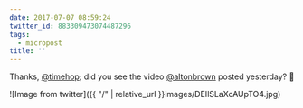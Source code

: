 ```yaml
---
date: 2017-07-07 08:59:24
twitter_id: 883309473074487296
tags:
  - micropost
title: ''
---
```


Thanks, [@timehop](https://twitter.com/timehop); did you see the video [@altonbrown](https://twitter.com/altonbrown) posted yesterday? 😬

![Image from twitter]({{ "/" | relative_url  }}images/DEIlSLaXcAUpTO4.jpg)
